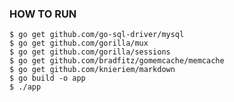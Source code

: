 ### HOW TO RUN ###

    $ go get github.com/go-sql-driver/mysql
    $ go get github.com/gorilla/mux
    $ go get github.com/gorilla/sessions
    $ go get github.com/bradfitz/gomemcache/memcache
    $ go get github.com/knieriem/markdown
    $ go build -o app
    $ ./app
